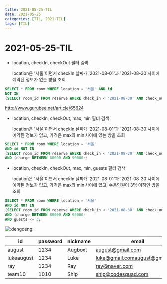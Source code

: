 ```yaml
---
title: 2021-05-25-TIL
date: 2021-05-25
categories: [TIL, 2021-TIL]
tags: [TIL]
---
```


# 2021-05-25-TIL

- location, checkIn, checkOut 필터 검색

  location은 '서울'이면서 checkIn 날짜가 '2021-08-01'과 '2021-08-30'사이에 예약된 정보가 없는 방을 조회

```sql
SELECT * FROM room WHERE location = '서울' AND id
NOT IN
(SELECT room_id FROM reserve WHERE check_in < '2021-08-30' AND check_out > '2021-08-01');
```

http://www.gurubee.net/article/65624

- location, checkIn, checkOut, max, min 필터 검색

  location은 '서울'이면서 checkIn 날짜가 '2021-08-01'과 '2021-08-30'사이에 예약된 정보가 없고, 가격은 max와 min 사이에 있는 방을 조회

```sql
SELECT * FROM room WHERE location = '서울' 
AND id NOT IN
(SELECT room_id FROM reserve WHERE check_in < '2021-08-30' AND check_out > '2021-08-01')
AND (charge BETWEEN 80000 AND 90000);
```

- location, checkIn, checkOut, max, min, guests 필터 검색

  location은 '서울'이면서 checkIn 날짜가 '2021-08-01'과 '2021-08-30'사이에 예약된 정보가 없고, 가격은 max와 min 사이에 있고, 수용인원이 3명 이하인 방을 조회

```sql
SELECT * FROM room WHERE location = '서울' 
AND id NOT IN
(SELECT room_id FROM reserve WHERE check_in < '2021-08-30' AND check_out > '2021-08-01')
AND (charge BETWEEN 80000 AND 90000)
AND guests <= 3;
```



![:dengdeng:](https://emoji.slack-edge.com/T74H5245A/dengdeng/ba958fe94f57f793.gif)

| id         | password | nickname | email                          |
| ---------- | -------- | -------- | ------------------------------ |
| august     | 1234     | Augboot  | august@gmail.com               |
| lukeaugust | 1234     | Luke     | luke@gmail.comaugust@gmail.com |
| ray        | 1234     | Ray      | ray@naver.com                  |
| team10     | 1010     | Ship     | ship@codesquad.com             |


